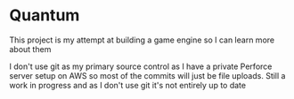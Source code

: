 # Quantum
This project is my attempt at building a game engine so I can learn more about them

I don't use git as my primary source control as I have a private Perforce server setup on AWS so most of the commits will just be 
file uploads. Still a work in progress and as I don't use git it's not entirely up to date
